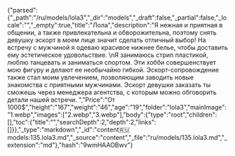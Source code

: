 {"parsed":{"_path":"/ru/models/lola3","_dir":"models","_draft":false,"_partial":false,"_locale":"","_empty":true,"title":"Лола","description":"Я нежная и приятная в общении, а также привлекательна и обворожительна, поэтому снять девушку эскорт в моем лице значит сделать отличный выбор! На встречу с мужчиной я одеваю красивое нижнее белье, чтобы доставить ему эстетическое удовольствие. \nЯ занимаюсь стрип пластикой, люблю танцевать и заниматься спортом. Эти хобби совершенствует мою фигуру и делают ее необычайно гибкой. Эскорт-сопровождение также стал моим увлечением, позволяющим заводить новые знакомства с приятными мужчинами. Эскорт девушки заказать ты сможешь через менеджера агентства, с которым можно обговорить детали нашей встречи.  ","Price":"От 1000$","height":"167","weight":"46","age":"19","folder":"lola3","mainImage":"1.webp","images":["2.webp","3.webp"],"body":{"type":"root","children":[],"toc":{"title":"","searchDepth":2,"depth":2,"links":[]}},"_type":"markdown","_id":"content:ru:models:135.lola3.md","_source":"content","_file":"ru/models/135.lola3.md","_extension":"md"},"hash":"9wmHAAOBwv"}